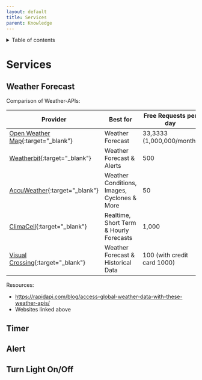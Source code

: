 ```yaml
---
layout: default
title: Services
parent: Knowledge
---
```


<details close markdown="block">
  <summary>
    Table of contents
  </summary>
  {: .text-delta }
1. TOC
{:toc}
</details>

# Services

## Weather Forecast

Comparison of Weather-APIs:

| Provider                                                                           | Best for                                     | Free Requests per day
|------------------------------------------------------------------------------------|----------------------------------------------|---------------------------------
| [Open Weather Map](https://openweathermap.org){:target="_blank"}                   | Weather Forecast                             | 33,3333 (1,000,000/month)
| [Weatherbit](https://www.weatherbit.io){:target="_blank"}                          | Weather Forecast & Alerts                    | 500
| [AccuWeather](https://developer.accuweather.com){:target="_blank"}                 | Weather Conditions, Images, Cyclones & More  | 50
| [ClimaCell](https://www.climacell.co/){:target="_blank"}                           | Realtime, Short Term & Hourly Forecasts      | 1,000
| [Visual Crossing](https://www.visualcrossing.com/weather-api){:target="_blank"}    | Weather Forecast & Historical Data           | 100 (with credit card 1000)

Resources:
* https://rapidapi.com/blog/access-global-weather-data-with-these-weather-apis/
* Websites linked above

## Timer

## Alert

## Turn Light On/Off

